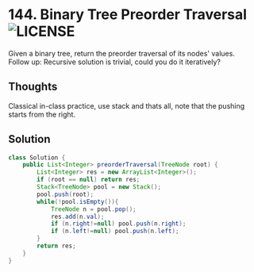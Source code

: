 # 144. Binary Tree Preorder Traversal ![LICENSE](https://img.shields.io/badge/Rank-Medium-orange)
Given a binary tree, return the preorder traversal of its nodes' values.  
Follow up: Recursive solution is trivial, could you do it iteratively?

## Thoughts
Classical in-class practice, use stack and thats all, note that the pushing starts from the right.

## Solution
```java
class Solution {
    public List<Integer> preorderTraversal(TreeNode root) {
        List<Integer> res = new ArrayList<Integer>();
        if (root == null) return res;
        Stack<TreeNode> pool = new Stack();
        pool.push(root);
        while(!pool.isEmpty()){
            TreeNode n = pool.pop();
            res.add(n.val);
            if (n.right!=null) pool.push(n.right);
            if (n.left!=null) pool.push(n.left);
        }
        return res;
    }
}
```
